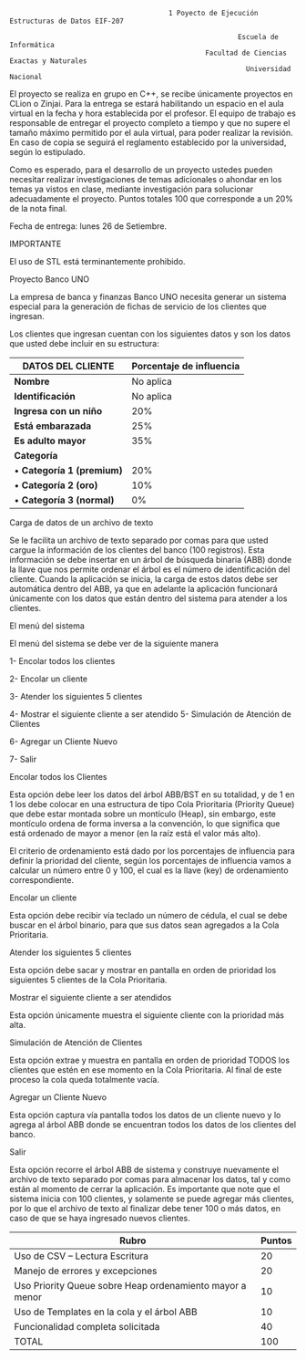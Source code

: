 ﻿                                           1 Poyecto de Ejecución Estructuras de Datos EIF-207 

                                                            Escuela de Informática                  
                                                    Facultad de Ciencias Exactas y Naturales 
                                                              Universidad Nacional 

El proyecto se realiza en grupo en C++, se recibe únicamente proyectos en CLion o Zinjai. Para la entrega se estará habilitando un espacio en el aula virtual en la fecha y hora establecida por el profesor. El equipo de trabajo es responsable de entregar  el  proyecto  completo  a  tiempo  y  que  no  supere  el  tamaño  máximo permitido por el aula virtual, para poder realizar la revisión. En caso de copia se seguirá el reglamento establecido por la universidad, según lo estipulado. 

Como es esperado, para el desarrollo de un proyecto ustedes pueden necesitar realizar investigaciones de temas adicionales o ahondar en los temas ya vistos en clase, mediante investigación para solucionar adecuadamente el proyecto. Puntos totales 100 que corresponde a un 20% de la nota final.  

Fecha de entrega: lunes 26 de Setiembre. 

IMPORTANTE 

El uso de STL está terminantemente prohibido. 

Proyecto Banco UNO 

La empresa de banca y finanzas Banco UNO necesita generar un sistema especial para la generación de fichas de servicio de los clientes que ingresan.  

Los clientes que ingresan cuentan con los siguientes datos y son los datos que usted debe incluir en su estructura: 



|**DATOS DEL CLIENTE** |**Porcentaje de influencia** |
| - | - |
|**Nombre** |No aplica |
|**Identificación** |No aplica |
|**Ingresa con un niño** |20% |
|**Está embarazada** |25% |
|**Es adulto mayor** |35% |
|**Categoría** ||
|•  **Categoría 1 (premium)** |20% |
|•  **Categoría 2 (oro)** |10% |
|•  **Categoría 3 (normal)** |0% |

Carga de datos de un archivo de texto 

Se le facilita un archivo de texto separado por comas para que usted cargue la información de los clientes del banco (100 registros). Esta información se debe insertar en un árbol de búsqueda binaria (ABB) donde la llave que nos permite ordenar el árbol es el número de identificación del cliente. Cuando la aplicación se inicia, la carga de estos datos debe ser automática dentro del ABB, ya que en adelante la aplicación funcionará únicamente con los datos que están dentro del sistema para atender a los clientes. 

El menú del sistema  

El menú del sistema se debe ver de la siguiente manera 

1-  Encolar todos los clientes 

2-  Encolar un cliente 

3-  Atender los siguientes 5 clientes 

4-  Mostrar el siguiente cliente a ser atendido 5-  Simulación de Atención de Clientes 

6-  Agregar un Cliente Nuevo 

7-  Salir 

Encolar todos los Clientes 

Esta opción debe leer los datos del árbol ABB/BST en su totalidad, y de 1 en 1 los debe colocar en una estructura de tipo Cola Prioritaria (Priority Queue) que debe estar montada sobre un montículo (Heap), sin embargo, este montículo ordena de forma inversa a la convención, lo que significa que está ordenado de mayor a menor (en la raíz está el valor más alto). 

El  criterio  de  ordenamiento  está  dado  por  los  porcentajes  de  influencia  para definir  la  prioridad  del  cliente,  según  los  porcentajes  de  influencia  vamos  a calcular  un  número  entre  0  y  100,  el  cual  es  la  llave  (key)  de  ordenamiento correspondiente. 

Encolar un cliente 

Esta opción debe recibir vía teclado un número de cédula, el cual se debe buscar en el árbol binario, para que sus datos sean agregados a la Cola Prioritaria. 

Atender los siguientes 5 clientes 

Esta opción debe sacar y mostrar en pantalla en orden de prioridad los siguientes 5 clientes de la Cola Prioritaria.  

Mostrar el siguiente cliente a ser atendidos 

Esta opción únicamente muestra el siguiente cliente con la prioridad más alta. 

Simulación de Atención de Clientes 

Esta opción extrae y muestra en pantalla en orden de prioridad TODOS los clientes que estén en ese momento en la Cola Prioritaria. Al final de este proceso la cola queda totalmente vacía. 

Agregar un Cliente Nuevo 

Esta opción captura vía pantalla todos los datos de un cliente nuevo y lo agrega al árbol ABB donde se encuentran todos los datos de los clientes del banco. 

Salir 

Esta opción recorre el árbol ABB de sistema y construye nuevamente el archivo de texto separado por comas para almacenar los datos, tal y como están al momento de cerrar la aplicación. Es importante que note que el sistema inicia con 100 clientes, y solamente se puede agregar más clientes, por lo que el archivo de texto al finalizar debe tener 100 o más datos, en caso de que se haya ingresado nuevos clientes. 



|Rubro |Puntos |
| - | - |
|Uso de CSV – Lectura Escritura  |20 |
|Manejo de errores y excepciones  |20 |
|Uso Priority Queue sobre Heap ordenamiento mayor a menor |10 |
|Uso de Templates en la cola y el árbol ABB  |10 |
|Funcionalidad completa solicitada  |40 |
|TOTAL |100 |


